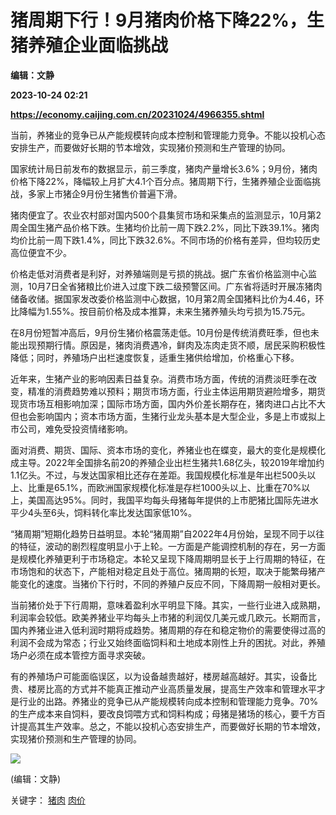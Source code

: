 # 猪周期下行！9月猪肉价格下降22%，生猪养殖企业面临挑战
**编辑：文静**

**2023-10-24 02:21**

**https://economy.caijing.com.cn/20231024/4966355.shtml**

当前，养猪业的竞争已从产能规模转向成本控制和管理能力竞争。不能以投机心态安排生产，而要做好长期的节本增效，实现猪价预测和生产管理的协同。

国家统计局日前发布的数据显示，前三季度，猪肉产量增长3.6%；9月份，猪肉价格下降22%，降幅较上月扩大4.1个百分点。猪周期下行，生猪养殖企业面临挑战，多家上市猪企9月份生猪售价普遍下滑。

猪肉便宜了。农业农村部对国内500个县集贸市场和采集点的监测显示，10月第2周全国生猪产品价格下跌。生猪均价比前一周下跌2.2%，同比下跌39.1%。猪肉均价比前一周下跌1.4%，同比下跌32.6%。不同市场的价格有差异，但均较历史高位便宜不少。

价格走低对消费者是利好，对养殖端则是亏损的挑战。据广东省价格监测中心监测，10月7日全省猪粮比价进入过度下跌二级预警区间。广东省将适时开展冻猪肉储备收储。据国家发改委价格监测中心数据，10月第2周全国猪料比价为4.46，环比降幅为1.55%。按目前价格及成本推算，未来生猪养殖头均亏损为15.75元。

在8月份短暂冲高后，9月份生猪价格震荡走低。10月份是传统消费旺季，但也未能出现预期行情。原因是，猪肉消费遇冷，鲜肉及冻肉走货不顺，居民采购积极性降低；同时，养殖场户出栏速度恢复，适重生猪供给增加，价格重心下移。

近年来，生猪产业的影响因素日益复杂。消费市场方面，传统的消费淡旺季在改变，精准的消费趋势难以预料；期货市场方面，行业主体运用期货避险增多，期货现货市场互相影响加深；国际市场方面，国内外价差长期存在，猪肉进口占比不大但也会影响国内；资本市场方面，生猪行业龙头基本是大型企业，多是上市或拟上市公司，难免受投资情绪影响。

面对消费、期货、国际、资本市场的变化，养猪业也在蝶变，最大的变化是规模化成主导。2022年全国排名前20的养殖企业出栏生猪共1.68亿头，较2019年增加约1.1亿头。不过，与发达国家相比还存在差距。我国规模化标准是年出栏500头以上、比重是65.1%，而欧洲国家规模化标准是存栏1000头以上、比重在70%以上，美国高达95%。同时，我国平均每头母猪每年提供的上市肥猪比国际先进水平少4头至6头，饲料转化率比发达国家低10%。

“猪周期”短期化趋势日益明显。本轮“猪周期”自2022年4月份始，呈现不同于以往的特征，波动的剧烈程度明显小于上轮。一方面是产能调控机制的存在，另一方面是规模化养殖更利于市场稳定。本轮又呈现下降周期明显长于上行周期的特征，在市场饱和的状态下，产能相对稳定且处于高位。猪周期的长短，取决于能繁母猪产能变化的速度。当猪价下行时，不同的养殖户反应不同，下降周期一般相对更长。

当前猪价处于下行周期，意味着盈利水平明显下降。其实，一些行业进入成熟期，利润率会较低。欧美养猪业平均每头上市猪的利润仅几美元或几欧元。长期而言，国内养猪业进入低利润时期将成趋势。猪周期的存在和稳定物价的需要使得过高的利润不会成为常态；行业又始终面临饲料和土地成本刚性上升的困扰。对此，养殖场户必须在成本管控方面寻求突破。

有的养殖场户可能面临误区，以为设备越贵越好，楼房越高越好。其实，设备比贵、楼房比高的方式并不能真正推动产业高质量发展，提高生产效率和管理水平才是行业的出路。养猪业的竞争已从产能规模转向成本控制和管理能力竞争。70%的生产成本来自饲料，要改良饲喂方式和饲料构成；母猪是猪场的核心，要千方百计提高其生产效率。总之，不能以投机心态安排生产，而要做好长期的节本增效，实现猪价预测和生产管理的协同。

![](https://tx1.cdn.caijing.com.cn/2014-03-27/114048455.jpg)

(编辑：文静)

关键字： [猪肉](https://app.caijing.com.cn/tags.php?tag=%E7%8C%AA%E8%82%89 "猪肉") [肉价](https://app.caijing.com.cn/tags.php?tag=%E8%82%89%E4%BB%B7 "肉价")